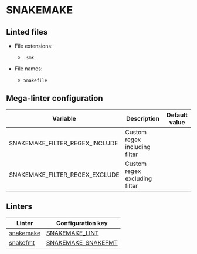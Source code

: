 <!-- markdownlint-disable MD003 MD020 MD033 MD041 -->
<!-- Generated by .automation/build.py, please do not update manually -->
# SNAKEMAKE

## Linted files

- File extensions:
  - `.smk`

- File names:
  - `Snakefile`

## Mega-linter configuration

| Variable | Description | Default value |
| ----------------- | -------------- | -------------- |
| SNAKEMAKE_FILTER_REGEX_INCLUDE | Custom regex including filter |  |
| SNAKEMAKE_FILTER_REGEX_EXCLUDE | Custom regex excluding filter |  |

## Linters

| Linter | Configuration key |
| ------ | ----------------- |
| [snakemake](https://github.com/nvuillam/mega-linter/tree/master/docs/descriptors/snakemake_snakemake.md#readme) | [SNAKEMAKE_LINT](https://github.com/nvuillam/mega-linter/tree/master/docs/descriptors/snakemake_snakemake.md#readme) |
| [snakefmt](https://github.com/nvuillam/mega-linter/tree/master/docs/descriptors/snakemake_snakefmt.md#readme) | [SNAKEMAKE_SNAKEFMT](https://github.com/nvuillam/mega-linter/tree/master/docs/descriptors/snakemake_snakefmt.md#readme) |
